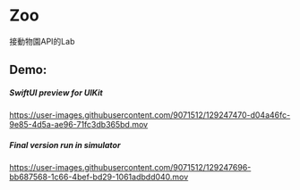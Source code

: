 # Zoo
接動物園API的Lab

## Demo:

##### SwiftUI preview for UIKit
https://user-images.githubusercontent.com/9071512/129247470-d04a46fc-9e85-4d5a-ae96-71fc3db365bd.mov

##### Final version run in simulator
https://user-images.githubusercontent.com/9071512/129247696-bb687568-1c66-4bef-bd29-1061adbdd040.mov


